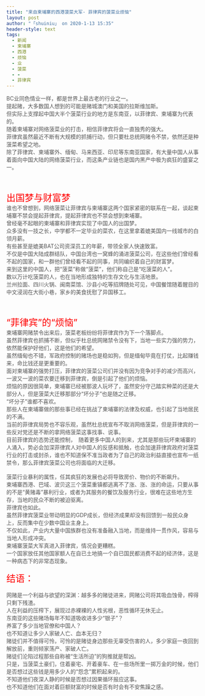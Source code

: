 ```yaml
---
title: "来自柬埔寨的西港菠菜大军- 菲律宾的菠菜业烦恼"
layout: post
author: "「shuiniu」 on 2020-1-13 15:35"
header-style: text
tags:
  - 新闻
  - 柬埔寨
  - 西港
  - 烦恼
  - 业
  - 菠菜
  - -
  - 菲律宾
---
```


<head></head>
<body>
 <font color="#555555">BC业同色情业一样，都是世界上最古老的行业之一。</font>
 <br> 
 <font color="#555555">提起赌，大多数国人想到的可能是赌城澳门和美国的拉斯维加斯。</font>
 <br> 
 <font color="#555555">但实际上支撑起中国大半个菠菜行业的地方是东南亚，以菲律宾、柬埔寨为代表的。</font>
 <br> 
 <font color="#555555">随着柬埔寨对网络菠菜业的打击，相信菲律宾将会一直独秀的强大。</font>
 <br> 
 <font color="#555555">菲律宾虽然最近不断有大规模的抓捕行动，但只要杜总统网赌令不禁，依然还是种菠菜希望之地。</font>
 <br> 
 <font color="#555555">除了菲律宾、柬埔寨外、缅甸、马来西亚、印尼等东南亚国家，有大量中国人从事着面向中国大陆的网络菠菜行业，而这条产业链也是国内黑产中极为疯狂的盛宴之一。</font>
 <br> 
 <br> 
 <br> 
 <br> 
 <font size="5"><font color="#555555"><font color="#ff0000">出国梦与财富梦</font></font></font>
 <br> 
 <font color="#555555">谁也不曾想到，网络菠菜让菲律宾与柬埔寨这两个国家紧密的联系在一起，谈起柬埔寨不禁会提起菲律宾，提起菲律宾也不禁会想到柬埔寨。</font>
 <br> 
 <font color="#555555">曾经毫不起眼的柬埔寨和菲律宾实现了中国人的出国梦。</font>
 <br> 
 <font color="#555555">众多没有一技之长，中学都不一定毕业的菜农，在这里拿着媲美国内一线城市的白领月薪。</font>
 <br> 
 <font color="#555555">有些甚至是媲美BAT公司资深员工的年薪，带领全家人快速致富。</font>
 <br> 
 <font color="#555555">不仅是中国大陆成群结队，中国台湾也一窝蜂的涌进菠菜公司，在这些他们曾经看不起的国家，和一群他们曾经看不起的同事，共同编织着自己的财富梦。</font>
 <br> 
 <font color="#555555">来到这里的中国人，把“菠菜”称做“菠菜”，他们称自己是“吃菠菜的人”。</font>
 <br> 
 <font color="#555555">数以万计吃菠菜的人，也在当地形成独特的生存文化与生活地景。</font>
 <br> 
 <font color="#555555">兰州拉面、四川火锅、闽南菜馆、沙县小吃等招牌随处可见，中国餐馆随着醒目的中文浸润在大街小巷，家乡的美食抚慰了异国移工。</font>
 <br> 
 <br> 
 <br> 
 <br> 
 <font size="5"><font color="#555555"><font color="#ff0000">“菲律宾”的“烦恼”</font></font></font>
 <br> 
 <font color="#555555">柬埔寨网赌禁令出来后，菠菜老板纷纷将菲律宾作为下一个落脚点。</font>
 <br> 
 <font color="#555555">虽然菲律宾也抓捕不断，但似乎杜总统网赌禁令没有下，当地一些实力强的势力，依然能保护好他们，这是他们的希望。</font>
 <br> 
 <font color="#555555">虽然缅甸也不错，军政府控制的赌场也是稳如狗，但是缅甸毕竟在打仗，比起赚钱来，命比钱还是更重要的。</font>
 <br> 
 <font color="#555555">面对柬埔寨的强势打压，菲律宾的菠菜公司们并没有因为竞争对手的减少而高兴，一波又一波的菜农要迁移到菲律宾，倒是引起了他们的烦恼。</font>
 <br> 
 <font color="#555555">烦恼的原因很简单，柬埔寨已经被那波人玩坏了，虽然安分守己踏实种菜的还是大部分人，但是菠菜大迁移那部分“坏分子”也是随之迁移。</font>
 <br> 
 <font color="#555555">“坏分子”谁都不喜欢。</font>
 <br> 
 <font color="#555555">那些人在柬埔寨做的那些事已经在挑战了柬埔寨的法律及权威，也引起了当地居民的不满。</font>
 <br> 
 <font color="#555555">当前的菲律宾局势也不容乐观，虽然杜总统宣布不取消网络菠菜，但是菲律宾的一些反对党还是不断的拿网络菠菜这事找事、说事。</font>
 <br> 
 <font color="#555555">目前菲律宾的态势还能控制，　随着更多中国人的到来，尤其是那些玩坏柬埔寨的人涌入，势必会加深菲律宾人对中国人的反感和抵触，也会加速菲律宾政府对菠菜行业的打击或封杀，谁也不知道保不准当政者为了自己的政治利益直接也宣布一纸禁令，那么菲律宾菠菜公司也将面临的大迁移。</font>
 <br> 
 <br> 
 <font color="#555555">菠菜行业暴利的属性，任其疯狂的发展也必将导致房价、物价的不断飙升。</font>
 <br> 
 <font color="#555555">柬埔寨西港、巴域、波贝这三个菠菜重镇都逃离不了涨、涨、涨的命运，只要从事的不是“黄赌毒”暴利行业，或者为其服务的餐饮及服务行业，很难在这些地方生存，当地的民众不断的被迫驱离。</font>
 <br> 
 <font color="#555555">菲律宾也如此。</font>
 <br> 
 <font color="#555555">虽然菲律宾菠菜业带动明显的GDP成长，但经济成果却没有回馈到一般民众身上，反而集中在少数中国业主身上。</font>
 <br> 
 <font color="#555555">不仅如此，产业内大量中国族群也没有准备融入当地，而是维持一贯作风，容易与当地人形成冲突。</font>
 <br> 
 <font color="#555555">柬埔寨菠菜大军真进入菲律宾，情况会更糟糕。</font>
 <br> 
 <font color="#555555">一个国家放任其他国家额人在自已土地搞一个自已国民都消费不起的经济体，这是一种病态下的非常态现象。</font>
 <br> 
 <br> 
 <font size="5"><font color="#555555"><font color="#ff0000">结语：</font></font></font>
 <br> 
 <br> 
 <font color="#555555">网赌是一个利益与欲望的深渊：越多多的赌徒进来，网赌公司将其吸血蚀骨，榨得只剩下残渣。</font>
 <br> 
 <font color="#555555">人在利益的压榨下，展现过赤裸裸的人性劣根，恶性循环无休无止。</font>
 <br> 
 <font color="#555555">东南亚的这些赌场每年不知道吸收进多少“银子”？</font>
 <br> 
 <font color="#555555">养富了多少当地官僚和中国人？</font>
 <br> 
 <font color="#555555">也不知道让多少人家破人亡、血本无归？</font>
 <br> 
 <font color="#555555">赌徒们并不值得可怜，可怜的是赌徒身边那些无辜受伤害的人，多少家庭一夜回到解放前，重则倾家荡产、家破人亡。</font>
 <br> 
 <font color="#555555">赌徒们沦陷过程那些自称被“生活所迫”的狗推就是帮凶。</font>
 <br> 
 <font color="#555555">只是，当菠菜土豪们，住着豪宅、开着豪车、在一些场所里一掷万金的时候，他们是否想过这些钱是用多少人的“怨念”累积起来的。</font>
 <br> 
 <font color="#555555">不知道他们夜深人静的时候是否想过因果循环报应这事。</font>
 <br> 
 <font color="#555555">也不知道他们在面对着巨额财富的时候是否有时会有不安焦躁之感。</font>
 <br>
</body>


